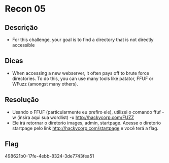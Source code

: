 # Recon 05

## Descrição
* For this challenge, your goal is to find a directory that is not directly accessible

## Dicas
* When accessing a new webserver, it often pays off to brute force directories. To do this, you can use many tools like patator, FFUF or WFuzz (amongst many others).

## Resolução
* Usando o FFUF (particularmente eu prefiro ele), utilizei o comando ffuf -w (insira aqui sua wordlist) -u http://hackycorp.com/FUZZ
* Ele irá retornar o diretorio images, admin, startpage. Acesse o diretorio startpage pelo link http://hackycorp.com/startpage e você terá a flag.
 
## Flag
498621b0-17fe-4ebb-8324-3de7743fea51

